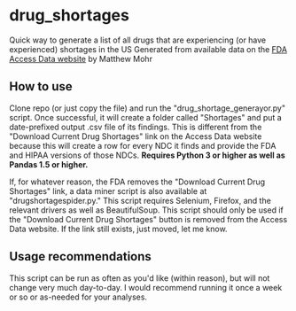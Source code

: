 # drug_shortages
Quick way to generate a list of all drugs that are experiencing (or have experienced) shortages in the US
Generated from available data on the [FDA Access Data website](https://www.accessdata.fda.gov/scripts/drugshortages/default.cfm)
by Matthew Mohr

## How to use 
Clone repo (or just copy the file) and run the "drug_shortage_generayor.py" script. Once successful, it will create a folder called "Shortages" and put a date-prefixed output .csv file of its findings. This is different from the "Download Current Drug Shortages" link on the Access Data website because this will create a row for every NDC it finds and provide the FDA and HIPAA versions of those NDCs. **Requires Python 3 or higher as well as Pandas 1.5 or higher.**

If, for whatever reason, the FDA removes the "Download Current Drug Shortages" link, a data miner script is also available at "drugshortagespider.py." This script requires Selenium, Firefox, and the relevant drivers as well as BeautifulSoup. This script should only be used if the "Download Current Drug Shortages" button is removed from the Access Data website. If the link still exists, just moved, let me know. 

## Usage recommendations 
This script can be run as often as you'd like (within reason), but will not change very much day-to-day. I would recommend running it once a week or so or as-needed for your analyses. 
